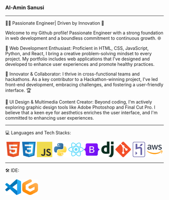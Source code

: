 ### Al-Amin Sanusi
---
👨‍💻 Passionate Engineer| Driven by Innovation 🚀

Welcome to my Github profile! Passionate Engineer with a strong foundation in web development and a boundless commitment to continuous growth. 🌐

🔗 Web Development Enthusiast: Proficient in HTML, CSS, JavaScript, Python, and React, I bring a creative problem-solving mindset to every project. My portfolio includes web applications that I've designed and developed to enhance user experiences and promote healthy practices.

🧠 Innovator & Collaborator: I thrive in cross-functional teams and hackathons. As a key contributor to a Hackathon-winning project, I've led front-end development, embracing challenges, and fostering a user-friendly interface. 🏆

🎨 UI Design & Multimedia Content Creator: Beyond coding, I'm actively exploring graphic design tools like Adobe Photoshop and Final Cut Pro. I believe that a keen eye for aesthetics enriches the user interface, and I'm committed to enhancing user experiences.

---

💻 Languages and Tech Stacks:

<img src="https://github.com/devicons/devicon/blob/master/icons/html5/html5-original.svg" alt="HTML5 logo" title="HTML5" width="50" height="50" /><img src="https://github.com/devicons/devicon/blob/master/icons/css3/css3-original.svg" alt="CSS3 logo" title="CSS3" width="50" height="50" /><img src="https://github.com/devicons/devicon/blob/master/icons/javascript/javascript-original.svg" alt="JavaScript logo" title="JavaScript" width="50" height="50" /><img src="https://github.com/devicons/devicon/blob/master/icons/python/python-original.svg" alt="Python logo" title="Python" width="50" height="50" /><img src="https://github.com/devicons/devicon/blob/master/icons/react/react-original.svg" alt="React logo" title="React" width="50" height="50" /><img src="https://github.com/devicons/devicon/blob/master/icons/bootstrap/bootstrap-original.svg" alt="Bootstrap logo" title="Bootstrap" width="50" height="50" /><img src="https://github.com/devicons/devicon/blob/master/icons/django/django-plain.svg" alt="Django logo" title="Django" width="50" height="50" /><img src="https://github.com/devicons/devicon/blob/master/icons/git/git-original.svg" alt="Git logo" title="Git" width="50" height="50" /><img src="https://github.com/devicons/devicon/blob/master/icons/heroku/heroku-original.svg" alt="Heroku logo" title="Heroku" width="50" height="50" /><img src="https://github.com/devicons/devicon/blob/master/icons/amazonwebservices/amazonwebservices-original-wordmark.svg" alt="AWS logo" title="AWS" width="50" height="50" />

---
🛠️ IDE:

<img src="https://github.com/devicons/devicon/blob/master/icons/vscode/vscode-original.svg" alt="VSCode logo" title="VSCode" width="50" height="50" /> <img src="https://github.com/devicons/devicon/blob/master/icons/gitpod/gitpod-original.svg" alt="Gitpod logo" title="Gitpod" width="50" height="50" />





<!--
**AASanusi/aasanusi** is a ✨ _special_ ✨ repository because its `README.md` (this file) appears on your GitHub profile.

Here are some ideas to get you started:

- 🔭 I’m currently working on ...
- 🌱 I’m currently learning ...
- 👯 I’m looking to collaborate on ...
- 🤔 I’m looking for help with ...
- 💬 Ask me about ...
- 📫 How to reach me: ...
- 😄 Pronouns: ...
- ⚡ Fun fact: ...
-->
